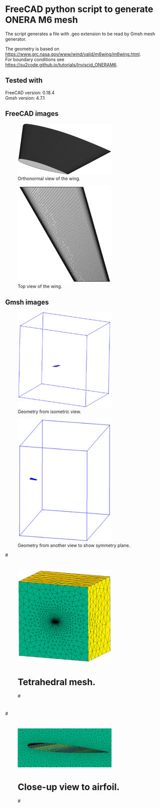 # FreeCAD python script to generate ONERA M6 mesh

The script generates a file with .geo extension to be read by Gmsh mesh generator.

The geometry is based on https://www.grc.nasa.gov/www/wind/valid/m6wing/m6wing.html.  
For boundary conditions see https://su2code.github.io/tutorials/Inviscid_ONERAM6.

## Tested with
FreeCAD version: 0.18.4  
Gmsh version: 4.7.1

## FreeCAD images

<figure>
  <img src="/images/1.png" width="300">
  <figcaption>Orthonormal view of the wing.</figcaption>
</figure>

<figure>
  <img src="/images/2.png" width="300">
  <figcaption>Top view of the wing.</figcaption>
</figure>

## Gmsh images

<figure>
  <img src="/images/6.png" width="300">
  <figcaption>Geometry from isometric view.</figcaption>
</figure>

<figure>
  <img src="/images/7.png" width="300">
  <figcaption>Geometry from another view to show symmetry plane.</figcaption>
</figure>

#<figure>
#  <img src="/images/8.png" width="300">
#  <figcaption>Tetrahedral mesh.</figcaption>
#</figure>
#
#<figure>
#  <img src="/images/9.png" width="300">
#  <figcaption>Close-up view to airfoil.</figcaption>
#</figure>
